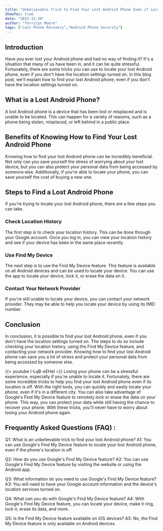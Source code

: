 ```yaml
---
title: "Unbelievable Trick to Find Your Lost Android Phone Even if Location is Off!"
ShowToc: true 
date: "2022-12-28"
author: "Terrilyn Moore" 
tags: ["Lost Phone Recovery","Android Phone Security"]
---
```

## Introduction 

Have you ever lost your Android phone and had no way of finding it? It's a situation that many of us have been in, and it can be quite stressful. Fortunately, there are some tricks you can use to locate your lost Android phone, even if you don't have the location settings turned on. In this blog post, we'll explain how to find your lost Android phone, even if you don't have the location settings turned on. 

## What is a Lost Android Phone? 

A lost Android phone is a device that has been lost or misplaced and is unable to be located. This can happen for a variety of reasons, such as a phone being stolen, misplaced, or left behind in a public place. 

## Benefits of Knowing How to Find Your Lost Android Phone 

Knowing how to find your lost Android phone can be incredibly beneficial. Not only can you save yourself the stress of worrying about your lost device, but you can also protect your personal data from being accessed by someone else. Additionally, if you're able to locate your phone, you can save yourself the cost of buying a new one. 

## Steps to Find a Lost Android Phone 

If you're trying to locate your lost Android phone, there are a few steps you can take. 

### Check Location History 

The first step is to check your location history. This can be done through your Google account. Once you log in, you can view your location history and see if your device has been in the same place recently. 

### Use Find My Device 

The next step is to use the Find My Device feature. This feature is available on all Android devices and can be used to locate your device. You can use the app to locate your device, lock it, or erase the data on it. 

### Contact Your Network Provider 

If you're still unable to locate your device, you can contact your network provider. They may be able to help you locate your device by using its IMEI number. 

## Conclusion 

In conclusion, it is possible to find your lost Android phone, even if you don't have the location settings turned on. The steps to do so include checking your location history, using the Find My Device feature, and contacting your network provider. Knowing how to find your lost Android phone can save you a lot of stress and protect your personal data from being accessed by someone else.

{{< youtube I-LqB-eEHeI >}} 
Losing your phone can be a stressful experience, especially if you're unable to locate it. Fortunately, there are some incredible tricks to help you find your lost Android phone even if its location is off. With the right tools, you can quickly and easily locate your phone, even if it's in a different city. You can also take advantage of Google's Find My Device feature to remotely lock or erase the data on your phone. This way, you can protect your data while still having the chance to recover your phone. With these tricks, you'll never have to worry about losing your Android phone again.

## Frequently Asked Questions (FAQ) :
Q1: What is an unbelievable trick to find your lost Android phone?
A1: You can use Google's Find My Device feature to locate your lost Android phone, even if the phone's location is off.

Q2: How do you use Google's Find My Device feature?
A2: You can use Google's Find My Device feature by visiting the website or using the Android app.

Q3: What information do you need to use Google's Find My Device feature?
A3: You will need to have your Google account information and the device's location services turned on.

Q4: What can you do with Google's Find My Device feature?
A4: With Google's Find My Device feature, you can locate your device, make it ring, lock it, erase its data, and more.

Q5: Is the Find My Device feature available on iOS devices?
A5: No, the Find My Device feature is only available on Android devices.



